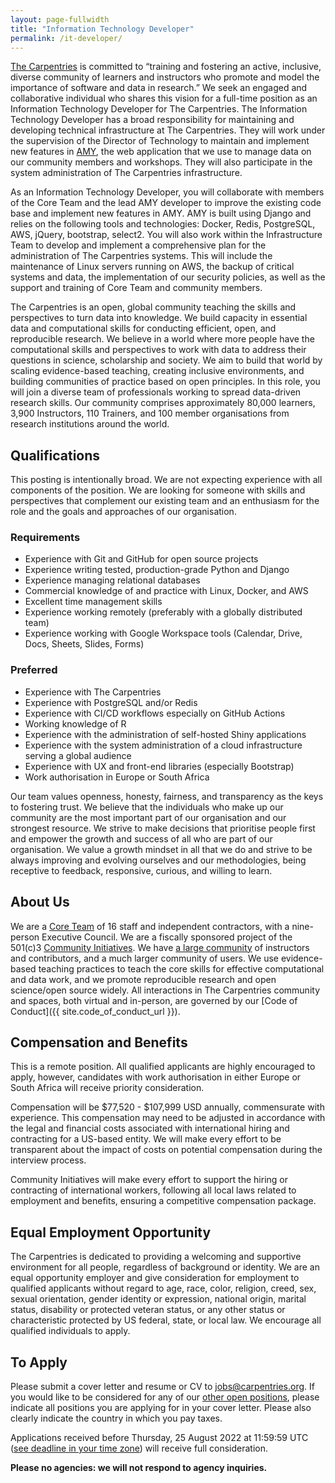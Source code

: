 ```yaml
---
layout: page-fullwidth
title: "Information Technology Developer"
permalink: /it-developer/
---
```


[The Carpentries](http://carpentries.org/) is committed to “training and
fostering an active, inclusive, diverse community of learners and instructors
who promote and model the importance of software and data in research.” We seek
an engaged and collaborative individual who shares this vision for a full-time position as an Information Technology Developer 
for The Carpentries. The
Information Technology Developer has a broad responsibility for maintaining and
developing technical infrastructure at The Carpentries. They will work under the supervision of the Director of Technology to maintain
and implement new features in [AMY](https://github.com/carpentries/amy), the web
application that we use to manage data on our community members and workshops. They will also participate in the system administration
of The Carpentries infrastructure.

As an Information Technology Developer, you will collaborate with members of the Core Team and the lead AMY developer to improve
the existing code base and implement new features in AMY. AMY is built using Django and relies on the following tools and technologies:
Docker, Redis, PostgreSQL, AWS, jQuery, bootstrap, select2. You will also work within the Infrastructure Team to develop and implement
a comprehensive plan for the administration of The Carpentries systems. This will include the maintenance of Linux servers running on AWS,
the backup of critical systems and data, the implementation of our security policies, as well as the support and training of Core Team and
community members.

The Carpentries is an open, global community teaching the skills and
perspectives to turn data into knowledge. We build capacity in essential data
and computational skills for conducting efficient, open, and reproducible
research. We believe in a world where more people have the computational skills
and perspectives to work with data to address their questions in science,
scholarship and society. We aim to build that world by scaling evidence-based
teaching, creating inclusive environments, and building communities of practice
based on open principles. In this role, you will join a diverse team of
professionals working to spread data-driven research skills. Our community
comprises approximately 80,000 learners, 3,900 Instructors, 110 Trainers, and 100 member organisations from research institutions
around the world.

## Qualifications

This posting is intentionally broad. We are not expecting experience with all components of the position. We are looking for someone
with skills and perspectives that complement our existing team and an enthusiasm for the role and the goals and approaches of our organisation.

### Requirements

* Experience with Git and GitHub for open source projects
* Experience writing tested, production-grade Python and Django
* Experience managing relational databases
* Commercial knowledge of and practice with Linux, Docker, and AWS
* Excellent time management skills
* Experience working remotely (preferably with a globally distributed team)
* Experience working with Google Workspace tools (Calendar, Drive, Docs, Sheets, Slides, Forms)

### Preferred

* Experience with The Carpentries
* Experience with PostgreSQL and/or Redis
* Experience with CI/CD workflows especially on GitHub Actions
* Working knowledge of R
* Experience with the administration of self-hosted Shiny applications
* Experience with the system administration of a cloud infrastructure serving a global audience
* Experience with UX and front-end libraries (especially Bootstrap)
* Work authorisation in Europe or South Africa

Our team values openness, honesty, fairness, and transparency as the keys to
fostering trust. We believe that the individuals who make up our community are
the most important part of our organisation and our strongest resource. We
strive to make decisions that prioritise people first and empower the growth and
success of all who are part of our organisation. We value a growth mindset in
all that we do and strive to be always improving and evolving ourselves and our
methodologies, being receptive to feedback, responsive, curious, and willing to
learn.

## About Us

We are a [Core Team](https://carpentries.org/team/) of 16 staff and independent
contractors, with a nine-person Executive Council. We are a fiscally sponsored
project of the 501(c)3 [Community Initiatives](http://communityin.org/). We have
[a large community](https://carpentries.org/instructors-map/) of instructors and
contributors, and a much larger community of users. We use evidence-based
teaching practices to teach the core skills for effective computational and data
work, and we promote reproducible research and open science/open source widely.
All interactions in The Carpentries community and spaces, both virtual and
in-person, are governed by our [Code of
Conduct]({{ site.code_of_conduct_url }}).


## Compensation and Benefits

This is a remote position. All qualified applicants are highly encouraged to apply, however, candidates with work authorisation in either 
Europe or South Africa will receive priority consideration.

Compensation will be $77,520 - $107,999 USD annually, commensurate with experience. This compensation may need to be adjusted in accordance
with the legal and financial costs associated with international hiring and contracting for a US-based entity. We will make every effort to
be transparent about the impact of costs on potential compensation during the interview process.

Community Initiatives will make every effort to support the hiring or contracting of international workers, following all local laws related
to employment and benefits, ensuring a competitive compensation package.

## Equal Employment Opportunity

The Carpentries is dedicated to providing a welcoming and supportive environment
for all people, regardless of background or identity. We are an equal
opportunity employer and give consideration for employment to qualified
applicants without regard to age, race, color, religion, creed, sex, sexual
orientation, gender identity or expression, national origin, marital status,
disability or protected veteran status, or any other status or characteristic
protected by US federal, state, or local law. We encourage all qualified
individuals to apply.

## To Apply

Please submit a cover letter and resume or CV to jobs@carpentries.org. If you would like to be considered for any of our 
[other open positions](http://carpentries.org/jobs), please indicate all positions you are applying for in your cover letter. 
Please also clearly indicate the country in which you pay taxes.

Applications received before Thursday, 25 August 2022 at 11:59:59 UTC 
([see deadline in your time zone](https://www.timeanddate.com/worldclock/fixedtime.html?iso=20220825T235959&p1=3399)) 
will receive full consideration.

**Please no agencies: we will not respond to agency inquiries.**

